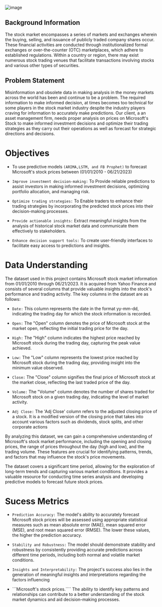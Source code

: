 ![image](https://github.com/Mugangasia/Time-Series-Analysis---Predicting-Microsoft-Stock-Prices-/assets/98708792/0a8e383e-e60a-489d-a9d3-424c892d24ea)

## Background Information

The stock market encompasses a series of markets and exchanges wherein the buying, selling, and issuance of publicly traded company shares occur. These financial activities are conducted through institutionalized formal exchanges or over-the-counter (OTC) marketplaces, which adhere to established regulations. Within a country or region, there may exist numerous stock trading venues that facilitate transactions involving stocks and various other types of securities.

## Problem Statement 
Misinformation and obsolete data in making analysis in the money markets across the world has been and continue to be a problem. The required information to make informed decision, at times becomes too technical for some players in the stock market industry despite the industry players craving for information to accurately make predictions. Our client, a an asset management firm, needs proper analysis on prices on Microsoft's Stock to make informed investment decisions and optimize their trading strategies as they carry out their operations as well as forecast for strategic directions and decisions.

# Objectives 

* To use predictive models  ```(ARIMA,LSTM, and FB Prophet)``` to forecast Microsoft's stock prices between (01/01/2010 - 06/21/2023)

* ```Improve investment decision-making:``` To Provide reliable predictions to assist investors in making informed investment decisions, optimizing portfolio allocation, and managing risk.

* ```Optimize trading strategies:``` To Enable traders to enhance their trading strategies by incorporating the predicted stock prices into their decision-making processes.

* ```Provide actionable insights:``` Extract meaningful insights from the analysis of historical stock market data and communicate them effectively to stakeholders.

* ```Enhance decision support tools:``` To create user-friendly interfaces to facilitate easy access to predictions and insights.



# Data Understanding

The dataset used in this project contains Microsoft stock market information from 01/01/2010 through 06/21/2023. It is acquired from Yahoo Finance and consists of several columns that provide valuable insights into the stock's performance and trading activity. The key columns in the dataset are as follows:

* ```Date:``` This column represents the date in the format yy-mm-dd, indicating the trading day for which the stock information is recorded.

* ```Open:``` The "Open" column denotes the price of Microsoft stock at the market open, reflecting the initial trading price for the day.

* ```High:``` The "High" column indicates the highest price reached by Microsoft stock during the trading day, capturing the peak value achieved.

* ```Low:``` The "Low" column represents the lowest price reached by Microsoft stock during the trading day, providing insight into the minimum value observed.

* ```Close:``` The "Close" column signifies the final price of Microsoft stock at the market close, reflecting the last traded price of the day.

* ```Volume:``` The "Volume" column denotes the number of shares traded for Microsoft stock on a given trading day, indicating the level of market activity.

* ```Adj Close:``` The 'Adj Close' column refers to the adjusted closing price of a stock. It is a modified version of the closing price that takes into account various factors such as dividends, stock splits, and other corporate actions

By analyzing this dataset, we can gain a comprehensive understanding of Microsoft's stock market performance, including the opening and closing prices, the range of prices throughout the day (high and low), and the trading volume. These features are crucial for identifying patterns, trends, and factors that may influence the stock's price movements.

The dataset covers a significant time period, allowing for the exploration of long-term trends and capturing various market conditions. It provides a valuable resource for conducting time series analysis and developing predictive models to forecast future stock prices.

# Sucess Metrics 

* ```Prediction Accuracy:``` The model's ability to accurately forecast Microsoft stock prices will be assessed using appropriate statistical measures such as mean absolute error (MAE), mean squared error (MSE), and root mean squared error (RMSE). The lower these values, the higher the prediction accuracy.

* ```Stability and Robustness:``` The model should demonstrate stability and robustness by consistently providing accurate predictions across different time periods, including both normal and volatile market conditions.

* ```Insights and Interpretability:``` The project's success also lies in the generation of meaningful insights and interpretations regarding the factors influencing 

* ```Microsoft's stock prices.```` The ability to identify key patterns and relationships can contribute to a better understanding of the stock market dynamics and aid decision-making processes.
